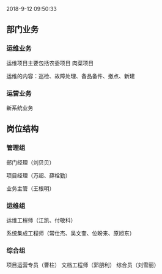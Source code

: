 
2018-9-12 09:50:33


## 部门业务

### 运维业务
运维项目主要包括农委项目 肉菜项目

运维的内容：巡检、故障处理、备品备件、撤点、新建


### 运营业务

新系统业务









## 岗位结构

### 管理组
部门经理（刘贝贝）

项目经理（万超、薛栓勤）

业务主管（王根明）

### 运维组

运维工程师（江凯、付敬科）

系统集成工程师（常仕杰、吴文奎、位盼来、原旭东）

### 综合组

项目运营专员（曹柱）
文档工程师（郭朋利）
综合员（刘雪丽）















<!--stackedit_data:
eyJoaXN0b3J5IjpbNTc4MzYyOTk1LDIwMTI2MDM1ODMsMTY1MT
cwNTA1NCwtMTY3NzEyNTAwLDIwNDAyOTc2MjIsNzMwOTk4MTE2
XX0=
-->